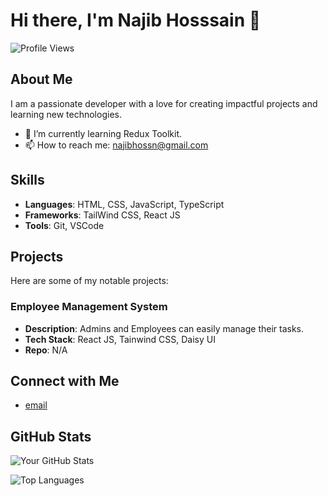 # Hi there, I'm Najib Hosssain 👋

![Profile Views](https://komarev.com/ghpvc/?username=yourusername&color=blue)

## About Me

I am a passionate developer with a love for creating impactful projects and learning new technologies.

- 🌱 I’m currently learning Redux Toolkit.
- 📫 How to reach me: najibhossn@gmail.com 

## Skills

- **Languages**: HTML, CSS, JavaScript, TypeScript
- **Frameworks**: TailWind CSS, React JS
- **Tools**: Git, VSCode

## Projects

Here are some of my notable projects:

### Employee Management System

- **Description**: Admins and Employees can easily manage their tasks.
- **Tech Stack**: React JS, Tainwind CSS, Daisy UI
- **Repo**: N/A


## Connect with Me

- [email](najibhossn@gmail.com)


## GitHub Stats

![Your GitHub Stats](https://github-readme-stats.vercel.app/api?username=yourusername&show_icons=true&theme=radical)

![Top Languages](https://github-readme-stats.vercel.app/api/top-langs/?username=yourusername&layout=compact&theme=radical)


